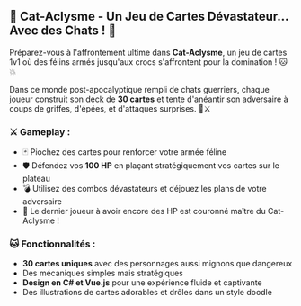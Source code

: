 ## 🐾 **Cat-Aclysme** - Un Jeu de Cartes Dévastateur... Avec des Chats ! 🐾

Préparez-vous à l'affrontement ultime dans **Cat-Aclysme**, un jeu de cartes 1v1 où des félins armés jusqu'aux crocs s'affrontent pour la domination ! 🐱💥

Dans ce monde post-apocalyptique rempli de chats guerriers, chaque joueur construit son deck de **30 cartes** et tente d'anéantir son adversaire à coups de griffes, d'épées, et d'attaques surprises. 🐾⚔️

### ⚔️ **Gameplay** :
- 🃏 Piochez des cartes pour renforcer votre armée féline
- 🛡️ Défendez vos **100 HP** en plaçant stratégiquement vos cartes sur le plateau
- 💣 Utilisez des combos dévastateurs et déjouez les plans de votre adversaire
- 👑 Le dernier joueur à avoir encore des HP est couronné maître du Cat-Aclysme !

### 🐱 **Fonctionnalités** :
- **30 cartes uniques** avec des personnages aussi mignons que dangereux
- Des mécaniques simples mais stratégiques
- **Design en C# et Vue.js** pour une expérience fluide et captivante
- Des illustrations de cartes adorables et drôles dans un style doodle